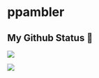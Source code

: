 # ppambler

## My Github Status 🦸

![](https://github-readme-stats.vercel.app/api?username=ppambler&show_icons=true&show_owner=true&count_private=true)

![](https://activity-graph.herokuapp.com/graph?username=ppambler&theme=github)
